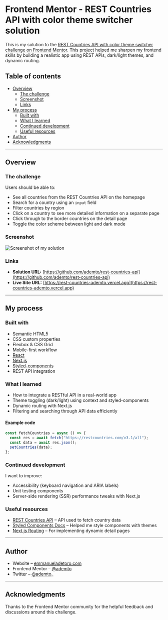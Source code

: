 # Frontend Mentor - REST Countries API with color theme switcher solution

This is my solution to the [REST Countries API with color theme switcher challenge on Frontend Mentor](https://www.frontendmentor.io/challenges/rest-countries-api-with-color-theme-switcher-5cacc469fec04111f7b848ca). This project helped me sharpen my frontend skills by building a realistic app using REST APIs, dark/light themes, and dynamic routing.

## Table of contents

- [Overview](#overview)
  - [The challenge](#the-challenge)
  - [Screenshot](#screenshot)
  - [Links](#links)
- [My process](#my-process)
  - [Built with](#built-with)
  - [What I learned](#what-i-learned)
  - [Continued development](#continued-development)
  - [Useful resources](#useful-resources)
- [Author](#author)
- [Acknowledgments](#acknowledgments)

---

## Overview

### The challenge

Users should be able to:

- See all countries from the REST Countries API on the homepage
- Search for a country using an `input` field
- Filter countries by region
- Click on a country to see more detailed information on a separate page
- Click through to the border countries on the detail page
- Toggle the color scheme between light and dark mode

### Screenshot

![Screenshot of my solution](./screenshot.jpg)

### Links

- **Solution URL:** [https://github.com/ademto/rest-countries-api](https://github.com/ademto/rest-countries-api)
- **Live Site URL:** [https://rest-countries-ademto.vercel.app](https://rest-countries-ademto.vercel.app)

---

## My process

### Built with

- Semantic HTML5
- CSS custom properties
- Flexbox & CSS Grid
- Mobile-first workflow
- [React](https://reactjs.org/)
- [Next.js](https://nextjs.org/)
- [Styled-components](https://styled-components.com/)
- REST API integration

### What I learned

- How to integrate a RESTful API in a real-world app
- Theme toggling (dark/light) using context and styled-components
- Dynamic routing with Next.js
- Filtering and searching through API data efficiently

#### Example code

```js
const fetchCountries = async () => {
  const res = await fetch("https://restcountries.com/v3.1/all");
  const data = await res.json();
  setCountries(data);
};
```

### Continued development

I want to improve:

- Accessibility (keyboard navigation and ARIA labels)
- Unit testing components
- Server-side rendering (SSR) performance tweaks with Next.js

### Useful resources

- [REST Countries API](https://restcountries.com/) – API used to fetch country data
- [Styled Components Docs](https://styled-components.com/docs) – Helped me style components with themes
- [Next.js Routing](https://nextjs.org/docs/routing/introduction) – For implementing dynamic detail pages

---

## Author

- Website – [emmanueladetoro.com](https://emmanueladetoro.com)
- Frontend Mentor – [@ademto](https://www.frontendmentor.io/profile/adegboyega95)
- Twitter – [@ademto\_](https://twitter.com/ademto_)

---

## Acknowledgments

Thanks to the Frontend Mentor community for the helpful feedback and discussions around this challenge.
